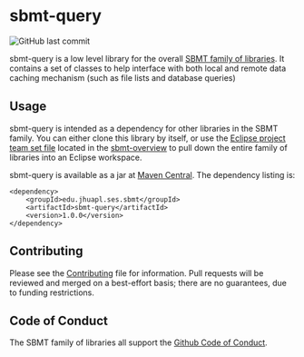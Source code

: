 # sbmt-query

![GitHub last commit](https://img.shields.io/github/last-commit/NASA-Planetary-Science/sbmt-query)

sbmt-query is a low level library for the overall [SBMT family of libraries](https://github.com/orgs/NASA-Planetary-Science/teams/sbmt/repositories). It contains a set of classes to help interface with both local and remote data caching mechanism (such as file lists and database queries)


## Usage

sbmt-query is intended as a dependency for other libraries in the SBMT family.  You can either clone this library by itself, or use the [Eclipse project team set file](https://github.com/orgs/NASA-Planetary-Science/teams/sbmt/repositories/sbmt-overview/teamProjectSet.psf) located in the [sbmt-overview](https://github.com/orgs/NASA-Planetary-Science/teams/sbmt/repositories/sbmt-overview) to pull down the entire family of libraries into an Eclipse workspace.

sbmt-query is available as a jar at [Maven Central](https://central.sonatype.com/artifact/edu.jhuapl.ses/sbmt-query).  The dependency listing is:

```
<dependency>
    <groupId>edu.jhuapl.ses.sbmt</groupId>
    <artifactId>sbmt-query</artifactId>
    <version>1.0.0</version>
</dependency>
```


## Contributing

Please see the [Contributing](Contributing.md) file for information. Pull requests will be reviewed and merged on a best-effort basis; there are no guarantees, due to funding restrictions.

## Code of Conduct

The SBMT family of libraries all support the [Github Code of Conduct](https://docs.github.com/en/site-policy/github-terms/github-community-code-of-conduct).

